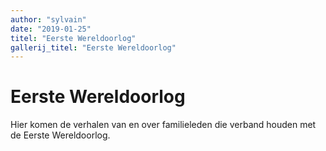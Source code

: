 ```yaml
---
author: "sylvain"
date: "2019-01-25"
titel: "Eerste Wereldoorlog"
gallerij_titel: "Eerste Wereldoorlog"
---
```

# Eerste Wereldoorlog

Hier komen de verhalen van en over familieleden die verband houden met de Eerste Wereldoorlog. 



